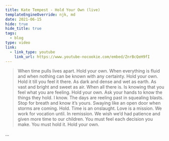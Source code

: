 ```yaml
---
title: Kate Tempest - Hold Your Own (live)
templateEngineOverride: njk, md
date: 2021-06-15
hide: true
hide_title: true
tags:
  - blog
type: video
link:
  - link_type: youtube
    link_url: https://www.youtube-nocookie.com/embed/ZnrBcQeH9fI
---
```


> When time pulls lives apart.
Hold your own.
When everything is fluid and when nothing can be known with any certainty.
Hold your own.
Hold it till you feel it there.
As dark and dense and wet as earth.
As vast and bright and sweet as air.
When all there is.
Is knowing that you feel what you are feeling.
Hold your own.
Ask your hands to know the things they hold.
I know.
The days are reeling past in squealing blasts.
Stop for breath and know it’s yours.
Swaying like an open door when storms are coming.
Hold.
Time is an onslaught.
Love is a mission.
We work for vocation until.
In remission.
We wish we’d had patience and given more time to our children.
You must feel each decision you make.
You must hold it.
Hold your own.

...
